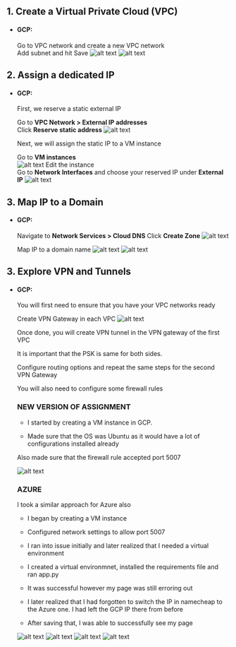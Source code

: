 ## 1. Create a Virtual Private Cloud (VPC)
- #### GCP:
    Go to VPC network and create a new VPC network <br/>
    Add subnet and hit Save
    ![alt text](img/createVPC1.png)
    ![alt text](img/createVPC2.png)

## 2. Assign a dedicated IP
- #### GCP:

     First, we reserve a static external IP    

    Go to **VPC Network > External IP addresses** <br/>
    Click **Reserve static address** 
    ![alt text](img/assignIP1.png)

    Next, we will assign the static IP to a VM instance

    Go to **VM instances** <br/>
    ![alt text](img/assignIP2.png)
    Edit the instance <br/>
    Go to **Network Interfaces** and choose your reserved IP under **External IP**
    ![alt text](img/assignIP3.png)


## 3. Map IP to a Domain
- #### GCP:

    Navigate to **Network Services > Cloud DNS**
    Click **Create Zone**
    ![alt text](img/MapIP1.png)

    Map IP to a domain name
    ![alt text](img/mapIP2.png)
    ![alt text](img/mapIP3.png)


## 3. Explore VPN and Tunnels
- #### GCP:

    You will first need to ensure that you have your VPC networks ready

    Create VPN Gateway in each VPC
    ![alt text](<img/VPN gateway.png>)

    Once done, you will create VPN tunnel in the VPN gateway of the first VPC
    
    It is important that the PSK is same for both sides. 

    Configure routing options and repeat the same steps for the second VPN Gateway

    You will also need to configure some firewall rules

    ### NEW VERSION OF ASSIGNMENT   

    - I started by creating a VM instance in GCP. 

    - Made sure that the OS was Ubuntu as it would have a lot of configurations installed already


    Also made sure that the firewall rule accepted port 5007

    ![alt text](img/gcpLanding.png)

    ### AZURE
    I took a similar approach for Azure also

    - I began by creating a VM instance

    - Configured network settings to allow port 5007

    - I ran into issue initially and later realized that I needed a virtual environment

    - I created a virtual environmnet, installed the requirements file and ran app.py

    - It was successful however my page was still erroring out

    - I later realized that I had forgotten to switch the IP in namecheap to the Azure one. I had left the GCP IP there from before

    - After saving that, I was able to successfully see my page


    ![alt text](img/azure1.png)
    ![alt text](img/azure2.png)
    ![alt text](img/azure3.png)
    ![alt text](img/azure4.png)
